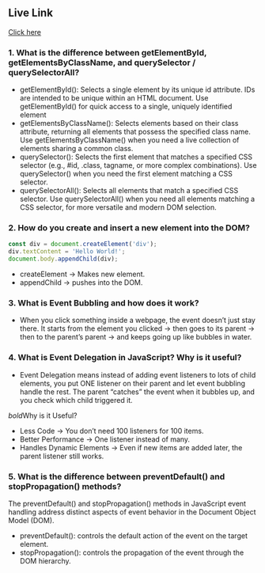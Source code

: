 ## Live Link

[Click here](https://mdsifat-dev.github.io/B12A05_Emergrency_Service_Hotline/)

### 1. What is the difference between getElementById, getElementsByClassName, and querySelector / querySelectorAll?

- getElementById(): Selects a single element by its unique id attribute. IDs are intended to be unique within an HTML document. Use getElementById() for quick access to a single, uniquely identified element
- getElementsByClassName(): Selects elements based on their class attribute, returning all elements that possess the specified class name. Use getElementsByClassName() when you need a live collection of elements sharing a common class.
- querySelector(): Selects the first element that matches a specified CSS selector (e.g., #id, .class, tagname, or more complex combinations). Use querySelector() when you need the first element matching a CSS selector.
- querySelectorAll(): Selects all elements that match a specified CSS selector. Use querySelectorAll() when you need all elements matching a CSS selector, for more versatile and modern DOM selection.

### 2. How do you create and insert a new element into the DOM?

```javascript
const div = document.createElement('div');
div.textContent = 'Hello World!';
document.body.appendChild(div);
```

- createElement → Makes new element.
- appendChild → pushes into the DOM.

### 3. What is Event Bubbling and how does it work?

- When you click something inside a webpage, the event doesn’t just stay there.
  It starts from the element you clicked → then goes to its parent → then to the parent’s parent → and keeps going up like bubbles in water.

### 4. What is Event Delegation in JavaScript? Why is it useful?

- Event Delegation means instead of adding event listeners to lots of child elements, you put ONE listener on their parent and let event bubbling handle the rest. The parent “catches” the event when it bubbles up, and you check which child triggered it.

*bold*Why is it Useful?

- Less Code → You don’t need 100 listeners for 100 items.
- Better Performance → One listener instead of many.
- Handles Dynamic Elements → Even if new items are added later, the parent listener still works.

### 5. What is the difference between preventDefault() and stopPropagation() methods?

The preventDefault() and stopPropagation() methods in JavaScript event handling address distinct aspects of event behavior in the Document Object Model (DOM).

- preventDefault(): controls the default action of the event on the target element.
- stopPropagation(): controls the propagation of the event through the DOM hierarchy.
